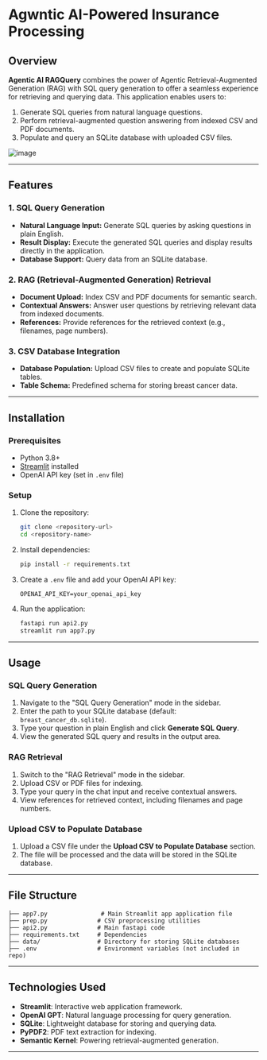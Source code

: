 #  Agwntic AI-Powered Insurance Processing

## Overview
**Agentic AI RAGQuery** combines the power of Agentic Retrieval-Augmented Generation (RAG) with SQL query generation to offer a seamless experience for retrieving and querying data. This application enables users to: 

1. Generate SQL queries from natural language questions.
2. Perform retrieval-augmented question answering from indexed CSV and PDF documents.
3. Populate and query an SQLite database with uploaded CSV files.

![image](https://github.com/user-attachments/assets/790d6a3a-a497-4b26-8012-f106e2c51290)

---

## Features

### 1. SQL Query Generation
- **Natural Language Input:** Generate SQL queries by asking questions in plain English.
- **Result Display:** Execute the generated SQL queries and display results directly in the application.
- **Database Support:** Query data from an SQLite database.

### 2. RAG (Retrieval-Augmented Generation) Retrieval
- **Document Upload:** Index CSV and PDF documents for semantic search.
- **Contextual Answers:** Answer user questions by retrieving relevant data from indexed documents.
- **References:** Provide references for the retrieved context (e.g., filenames, page numbers).

### 3. CSV Database Integration
- **Database Population:** Upload CSV files to create and populate SQLite tables.
- **Table Schema:** Predefined schema for storing breast cancer data.

---

## Installation

### Prerequisites
- Python 3.8+
- [Streamlit](https://streamlit.io/) installed
- OpenAI API key (set in `.env` file)

### Setup
1. Clone the repository:
   ```bash
   git clone <repository-url>
   cd <repository-name>
   ```

2. Install dependencies:
   ```bash
   pip install -r requirements.txt
   ```

3. Create a `.env` file and add your OpenAI API key:
   ```
   OPENAI_API_KEY=your_openai_api_key
   ```

4. Run the application:
   ```bash
   fastapi run api2.py
   streamlit run app7.py
   ```

---

## Usage

### SQL Query Generation
1. Navigate to the "SQL Query Generation" mode in the sidebar.
2. Enter the path to your SQLite database (default: `breast_cancer_db.sqlite`).
3. Type your question in plain English and click **Generate SQL Query**.
4. View the generated SQL query and results in the output area.

### RAG Retrieval
1. Switch to the "RAG Retrieval" mode in the sidebar.
2. Upload CSV or PDF files for indexing.
3. Type your query in the chat input and receive contextual answers.
4. View references for retrieved context, including filenames and page numbers.

### Upload CSV to Populate Database
1. Upload a CSV file under the **Upload CSV to Populate Database** section.
2. The file will be processed and the data will be stored in the SQLite database.

---

## File Structure
```
├── app7.py               # Main Streamlit app application file
├── prep.py              # CSV preprocessing utilities
├── api2.py              # Main fastapi code
├── requirements.txt     # Dependencies
├── data/                # Directory for storing SQLite databases
├── .env                 # Environment variables (not included in repo)
```

---

## Technologies Used
- **Streamlit**: Interactive web application framework.
- **OpenAI GPT**: Natural language processing for query generation.
- **SQLite**: Lightweight database for storing and querying data.
- **PyPDF2**: PDF text extraction for indexing.
- **Semantic Kernel**: Powering retrieval-augmented generation.

---

